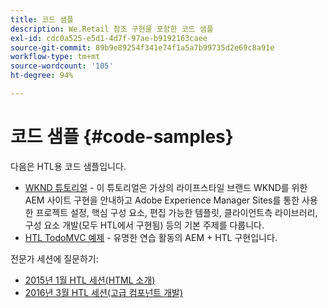 ```yaml
---
title: 코드 샘플
description: We.Retail 참조 구현을 포함한 코드 샘플
exl-id: cdc0a525-e5d1-4d7f-97ae-b9192163caee
source-git-commit: 89b9e89254f341e74f1a5a7b99735d2e69c8a91e
workflow-type: tm+mt
source-wordcount: '105'
ht-degree: 94%

---
```


# 코드 샘플 {#code-samples}

다음은 HTL용 코드 샘플입니다.

* [WKND 튜토리얼](https://experienceleague.adobe.com/docs/experience-manager-learn/getting-started-wknd-tutorial-develop/overview.html) - 이 튜토리얼은 가상의 라이프스타일 브랜드 WKND를 위한 AEM 사이트 구현을 안내하고 Adobe Experience Manager Sites를 통한 사용한 프로젝트 설정, 핵심 구성 요소, 편집 가능한 템플릿, 클라이언트측 라이브러리, 구성 요소 개발(모두 HTL에서 구현됨) 등의 기본 주제를 다룹니다.
* [HTL TodoMVC 예제](https://github.com/Adobe-Marketing-Cloud/aem-sightly-sample-todomvc) - 유명한 연습 활동의 AEM + HTL 구현입니다.

전문가 세션에 질문하기:

* [2015년 1월 HTL 세션(HTML 소개)](http://scottsdigitalcommunity.blogspot.ca/2015/01/upcoming-sessions-of-ask-aem-community.html)
* [2016년 3월 HTL 세션(고급 컴포넌트 개발)](http://scottsdigitalcommunity.blogspot.ca/2016/03/ask-aem-community-experts-deep-dive.html)

